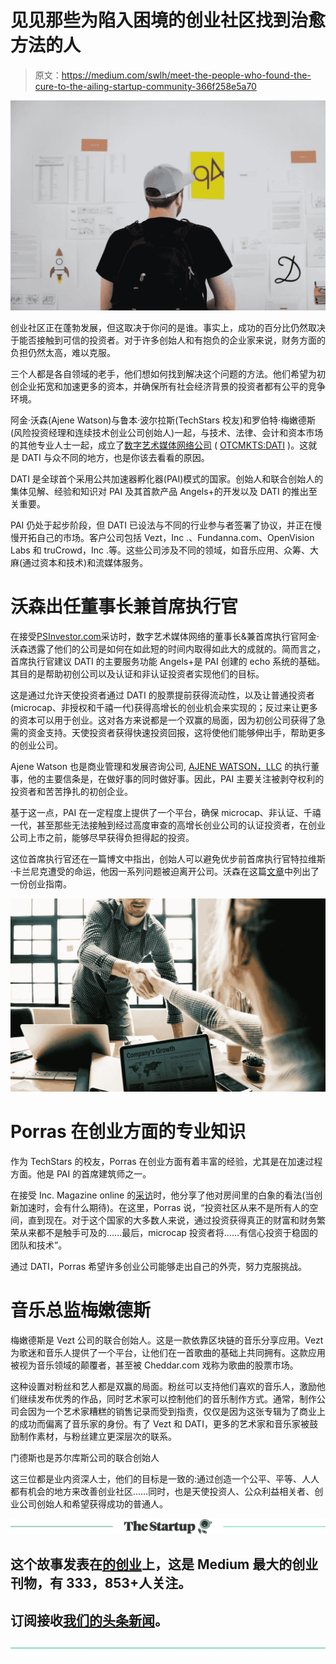 # 见见那些为陷入困境的创业社区找到治愈方法的人

> 原文：<https://medium.com/swlh/meet-the-people-who-found-the-cure-to-the-ailing-startup-community-366f258e5a70>

![](img/bff15b6970ad2817a933a33518bfab2a.png)

创业社区正在蓬勃发展，但这取决于你问的是谁。事实上，成功的百分比仍然取决于能否接触到可信的投资者。对于许多创始人和有抱负的企业家来说，财务方面的负担仍然太高，难以克服。

三个人都是各自领域的老手，他们想如何找到解决这个问题的方法。他们希望为初创企业拓宽和加速更多的资本，并确保所有社会经济背景的投资者都有公平的竞争环境。

阿金·沃森(Ajene Watson)与鲁本·波尔拉斯(TechStars 校友)和罗伯特·梅嫩德斯(风险投资经理和连续技术创业公司创始人)一起，与技术、法律、会计和资本市场的其他专业人士一起，成立了[数字艺术媒体网络公司](http://digitalartsmedianetwork.com/) ( [OTCMKTS:DATI](https://www.otcmarkets.com/stock/DATI/profile) )。这就是 DATI 与众不同的地方，也是你该去看看的原因。

DATI 是全球首个采用公共加速器孵化器(PAI)模式的国家。创始人和联合创始人的集体见解、经验和知识对 PAI 及其首款产品 Angels+的开发以及 DATI 的推出至关重要。

PAI 仍处于起步阶段，但 DATI 已设法与不同的行业参与者签署了协议，并正在慢慢开拓自己的市场。客户公司包括 Vezt，Inc .、Fundanna.com、OpenVision Labs 和 truCrowd，Inc .等。这些公司涉及不同的领域，如音乐应用、众筹、大麻(通过资本和技术)和流媒体服务。

# **沃森出任董事长兼首席执行官**

在接受[PSInvestor.com](http://psinvestor.com/exclusive-interview-with-dati-digital-arts-media-networks-founder-ajene-watson/)采访时，数字艺术媒体网络的董事长&兼首席执行官阿金·沃森透露了他们的公司是如何在如此短的时间内取得如此大的成就的。简而言之，首席执行官建议 DATI 的主要服务功能 Angels+是 PAI 创建的 echo 系统的基础。其目的是帮助初创公司以及认证和非认证投资者实现他们的目标。

这是通过允许天使投资者通过 DATI 的股票提前获得流动性，以及让普通投资者(microcap、非授权和千禧一代)获得高增长的创业机会来实现的；反过来让更多的资本可以用于创业。这对各方来说都是一个双赢的局面，因为初创公司获得了急需的资金支持。天使投资者获得快速投资回报，这将使他们能够伸出手，帮助更多的创业公司。

Ajene Watson 也是商业管理和发展咨询公司, [AJENE WATSON，LLC](http://ajenewatsonllc.com/) 的执行董事，他的主要信条是，在做好事的同时做好事。因此，PAI 主要关注被剥夺权利的投资者和苦苦挣扎的初创企业。

基于这一点，PAI 在一定程度上提供了一个平台，确保 microcap、非认证、千禧一代，甚至那些无法接触到经过高度审查的高增长创业公司的认证投资者，在创业公司上市之前，能够尽早获得负担得起的投资。

这位首席执行官还在一篇博文中指出，创始人可以避免优步前首席执行官特拉维斯·卡兰尼克遭受的命运，他因一系列问题被迫离开公司。沃森在这篇[文章](http://digitalartsmedianetwork.com/dont-get-pushed-startup/)中列出了一份创业指南。

![](img/05e8b9d02fd2fb051f4d3feb3285fe08.png)

# **Porras 在创业方面的专业知识**

作为 TechStars 的校友，Porras 在创业方面有着丰富的经验，尤其是在加速过程方面。他是 PAI 的首席建筑师之一。

在接受 Inc. Magazine online 的[采访](https://www.inc.com/molly-reynolds/what-to-expect-when-innovation-accelerates.html)时，他分享了他对房间里的白象的看法(当创新加速时，会有什么期待)。在这里，Porras 说，“投资社区从来不是所有人的空间，直到现在。对于这个国家的大多数人来说，通过投资获得真正的财富和财务繁荣从来都不是触手可及的……最后，microcap 投资者将……有信心投资于稳固的团队和技术”。

通过 DATI，Porras 希望许多创业公司能够走出自己的外壳，努力克服挑战。

# **音乐总监梅嫩德斯**

梅嫩德斯是 Vezt 公司的联合创始人。这是一款依靠区块链的音乐分享应用。Vezt 为歌迷和音乐人提供了一个平台，让他们在一首歌曲的基础上共同拥有。这款应用被视为音乐领域的颠覆者，甚至被 Cheddar.com 戏称为歌曲的股票市场。

这种设置对粉丝和艺人都是双赢的局面。粉丝可以支持他们喜欢的音乐人，激励他们继续发布优秀的作品，同时艺术家可以控制他们的音乐制作方式。通常，制作公司会因为一个艺术家糟糕的销售记录而受到指责，仅仅是因为这张专辑为了商业上的成功而偏离了音乐家的身份。有了 Vezt 和 DATI，更多的艺术家和音乐家被鼓励制作素材，与粉丝建立更深层次的联系。

门德斯也是苏尔库斯公司的联合创始人

这三位都是业内资深人士，他们的目标是一致的:通过创造一个公平、平等、人人都有机会的地方来改善创业社区……同时，也是天使投资人、公众利益相关者、创业公司创始人和希望获得成功的普通人。

[![](img/308a8d84fb9b2fab43d66c117fcc4bb4.png)](https://medium.com/swlh)

## 这个故事发表在[的创业](https://medium.com/swlh)上，这是 Medium 最大的创业刊物，有 333，853+人关注。

## 订阅接收[我们的头条新闻](http://growthsupply.com/the-startup-newsletter/)。

[![](img/b0164736ea17a63403e660de5dedf91a.png)](https://medium.com/swlh)